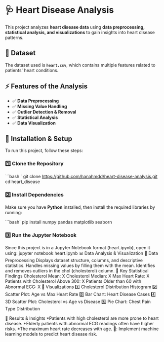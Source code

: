  # 🩺 **Heart Disease Analysis**  

This project analyzes **heart disease data** using **data preprocessing, statistical analysis, and visualizations** to gain insights into heart disease patterns.

## 📂 **Dataset**
The dataset used is **`heart.csv`**, which contains multiple features related to patients' heart conditions.

## ⚡ **Features of the Analysis**
- ✅ **Data Preprocessing**
- ✅ **Missing Value Handling**
- ✅ **Outlier Detection & Removal**
- ✅ **Statistical Analysis**
- ✅ **Data Visualization**

## 🔧 **Installation & Setup**  
To run this project, follow these steps:

### **1️⃣ Clone the Repository**  
```bash `
git clone https://github.com/hanahmdd/heart-disease-analysis.git 
cd heart_disease 

### **2️⃣ Install Dependencies**  
Make sure you have **Python** installed, then install the required libraries by running:  

```bash`
pip install numpy pandas matplotlib seaborn 
### **3️⃣ Run the Jupyter Notebook**
Since this project is in a Jupyter Notebook format (heart.ipynb), open it using:
jupyter notebook heart.ipynb
📊 Data Analysis & Visualization
📌 Data Preprocessing
Displays dataset structure, columns, and descriptive statistics.
Handles missing values by filling them with the mean.
Identifies and removes outliers in the chol (cholesterol) column.
📌 Key Statistical Findings
Cholesterol Mean: X
Cholesterol Median: X
Max Heart Rate: X
Patients with Cholesterol Above 300: X
Patients Older than 60 with Abnormal ECG: X
📌 Visualizations
1️⃣ Cholesterol Distribution Histogram
2️⃣ Scatter Plot: Age vs Max Heart Rate
3️⃣ Bar Chart: Heart Disease Cases
4️⃣ 3D Scatter Plot: Cholesterol vs Age vs Disease
5️⃣ Pie Chart: Chest Pain Type Distribution

🏁 Results & Insights
*Patients with high cholesterol are more prone to heart disease.
*Elderly patients with abnormal ECG readings often have higher risks.
*The maximum heart rate decreases with age.
📢: Implement machine learning models to predict heart disease risk.

